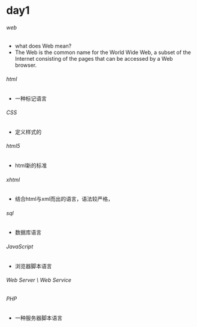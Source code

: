 # day1

###### web

- what does Web mean?
- The Web is the common name for the World Wide Web, a subset of the Internet consisting of the pages that can be accessed by a Web browser.

###### html

- 一种标记语言

###### CSS

* 定义样式的

###### html5

* html新的标准

###### xhtml

* 结合html与xml而出的语言，语法较严格，

###### sql

* 数据库语言

###### JavaScript

* 浏览器脚本语言

###### Web Server \ Web Service



###### PHP

* 一种服务器脚本语言

  



